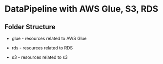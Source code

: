 # DataPipeline with AWS Glue, S3, RDS

## Folder Structure

* glue - resources related to AWS Glue

* rds - resources related to RDS

* s3 - resources related to s3

